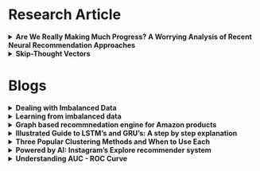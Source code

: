 # Research Article

<details><summary><strong>Are We Really Making Much Progress? A Worrying Analysis of Recent Neural Recommendation Approaches</strong></summary>
<p>

Which deep learning technique represents the state-of-the-art for top-n recommendation tasks? The researhcers reproduced 7 algorithms and found 6 of them could be consistently outperform comparably simple methods.


Submitted on: Sep 2019

Type: Research Paper (RecSys)

Reference: https://dl.acm.org/doi/pdf/10.1145/3298689.3347058

Tags: `recommendation system`, `RecSys`

</p>
</details>

<details><summary><strong>Skip-Thought Vectors</strong></summary>
<p>

Submitted on: 22 Jun 2015

Type: Research Paper

Article: https://arxiv.org/pdf/1506.06726.pdf

Reference: https://arxiv.org/abs/1506.06726

Tags: `language`, `recommendation system`

</p>
</details>

# Blogs

<details><summary><strong>Dealing with Imbalanced Data</strong></summary>
<p>

Used the Credit Card Fraud Detection Dataset which has only 0.17% of transactions being classified as fraudulent. For imbalanced data, 1. you would have a problem with getting a good accuracy. 2. you would have a performace issue.

To resolve your problems,
1. change the performance metric. 
(Try Using 1. confusion matrix. 2. precision. 3. recall. 4. F1 score. to get better insight.) 
2. change the algorithm. 
(Decision Trees, RF, etc) 
3. Resampling techniques (Oversample minority class. Undersample majority class.)
4. Generate synthetic samples. (SMOTE)

Wrote on: 3 Feb 2019

Type: Medium Article

Data: https://www.kaggle.com/mlg-ulb/creditcardfraud/home
Code: https://www.kaggle.com/tboyle10/methods-for-dealing-with-imbalanced-data

Reference: https://towardsdatascience.com/methods-for-dealing-with-imbalanced-data-5b761be45a18

Tags: `data`, `imbalanced data`

</p>
</details>

<details><summary><strong>Learning from imbalanced data</strong></summary>
<p>

Majority Class vs Minority Class


Wrote on: 15 Feb 2018

Type: Blog Article

Reference: https://www.jeremyjordan.me/imbalanced-data/
</p>
</details>


<details><summary><strong>Graph based recommnedation engine for Amazon products</strong></summary>
<p>

Wrote on: 4 Jan 2018

Type: Medium Article

Reference: https://towardsdatascience.com/graph-based-recommendation-engine-for-amazon-products-1a373e639263

Tags: `recommendation system`, `graph theory`

</p>
</details>

<details><summary><strong>Illustrated Guide to LSTM’s and GRU’s: A step by step explanation</strong></summary>
<p>

This is really good article. Well explaining LSTM and GRU. Great Visualizations! A YouTube video is available as well.

Wrote on: Sep 2018

Type: Medium Article

Reference: https://towardsdatascience.com/illustrated-guide-to-lstms-and-gru-s-a-step-by-step-explanation-44e9eb85bf21

Tags: `LSTM`, `GRU`, `Deep Learning`, `RNN`

</p>
</details>

<details><summary><strong>Three Popular Clustering Methods and When to Use Each</strong></summary>
<p>

Recommend to read this.

Hierarchical Clustering. 

Density-Based Clustering.

K-Means Clustering.

Wrote on: 21 Sep 2018

Type: Medium Article

Reference: https://medium.com/predict/three-popular-clustering-methods-and-when-to-use-each-4227c80ba2b6

</p>
</details>

<details><summary><strong>Powered by AI: Instagram’s Explore recommender system</strong></summary>
<p>

Wrote on: 26 Nov 2019

Type: Medium Article

Reference: https://instagram-engineering.com/powered-by-ai-instagrams-explore-recommender-system-7ca901d2a882

</p>
</details>

<details><summary><strong>Understanding AUC - ROC Curve</strong></summary>
<p>

> [An AUC - ROC Curve is] important evaluation metrics for checking any classification model’s performance

> ROC is a probability curve and AUC represents degree or measure of separability. It tells how much model is capable of distinguishing between classes.

Wrote on: 26 Jun 2018

Type: Medium Article

Reference: https://towardsdatascience.com/understanding-auc-roc-curve-68b2303cc9c5

</p>
</details>
